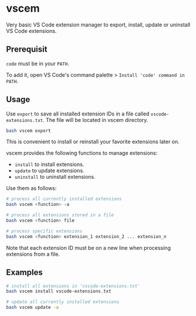 # vscem

Very basic VS Code extension manager to export, install, update or uninstall VS Code extensions.

## Prerequisit

`code` must be in your `PATH`.

To add it, open VS Code's command palette > `Install 'code' command in PATH`.

## Usage

Use `export` to save all installed extension IDs in a file called `vscode-extensions.txt`. The file will be located in vscem directory.

``` zsh
bash vscem export
```

This is convenient to install or reinstall your favorite extensions later on.

vscem provides the following functions to manage extensions:

- `install` to install extensions.
- `update` to update extensions.
- `uninstall` to uninstall extensions.

Use them as follows:

``` zsh
# process all currently installed extensions
bash vscem <function> -a

# process all extensions stored in a file
bash vscem <function> file

# process specific extensions
bash vscem <function> extension_1 extension_2 ... extension_n
```

Note that each extension ID must be on a new line when processing extensions from a file.

## Examples

``` zsh
# install all extensions in 'vscode-extensions.txt'
bash vscem install vscode-extensions.txt

# update all currently installed extensions
bash vscem update -a
```
